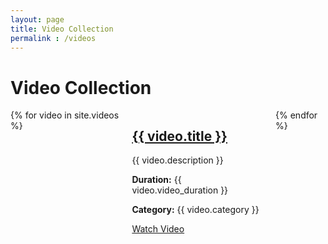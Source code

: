 ```yaml
---
layout: page
title: Video Collection
permalink : /videos
---
```

<div class="container">
    <div class="section">
        <h1>Video Collection</h1>
        <div class="columns is-multiline">
            {% for video in site.videos %}
                <div class="column is-one-third">
                    <div class="card">
                        <div class="card-content">
                            <h2 class="title is-4">
                                <a href="{{ video.url }}">{{ video.title }}</a>
                            </h2>
                            <p>{{ video.description }}</p>
                            <p><strong>Duration:</strong> {{ video.video_duration }}</p>
                            <p><strong>Category:</strong> {{ video.category }}</p>
                            <a href="{{ video.url }}" class="button is-link">Watch Video</a>
                        </div>
                    </div>
                </div>
            {% endfor %}
        </div>
    </div>
</div>
